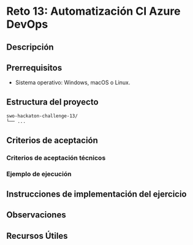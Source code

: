 # Reto 13: Automatización CI Azure DevOps

## Descripción

## Prerrequisitos
- Sistema operativo: Windows, macOS o Linux.

## Estructura del proyecto
```
swo-hackaton-challenge-13/
└── ...
```

## Criterios de aceptación


### Criterios de aceptación técnicos


### Ejemplo de ejecución


## Instrucciones de implementación del ejercicio


## Observaciones


## Recursos Útiles
